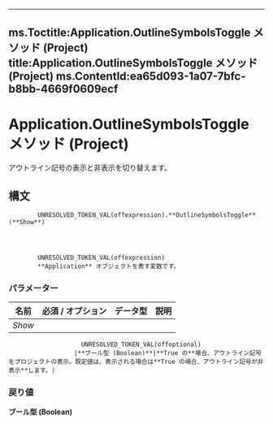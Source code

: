 

---
ms.Toctitle:Application.OutlineSymbolsToggle メソッド (Project)
title:Application.OutlineSymbolsToggle メソッド (Project)
ms.ContentId:ea65d093-1a07-7bfc-b8bb-4669f0609ecf
---
# Application.OutlineSymbolsToggle メソッド (Project)




アウトライン記号の表示と非表示を切り替えます。

## 構文

            UNRESOLVED_TOKEN_VAL(offexpression).**OutlineSymbolsToggle**(**Show**)




            UNRESOLVED_TOKEN_VAL(offexpression)
            **Application** オブジェクトを表す変数です。

### パラメーター

|**名前**|**必須 / オプション**|**データ型**|**説明**|
|---|---|---|---|
|*Show*|
                        UNRESOLVED_TOKEN_VAL(offoptional)
                      |**ブール型 (Boolean)**|**True の**場合、アウトライン記号をプロジェクトの表示。既定値は、表示される場合は**True の場合、アウトライン記号が非表示**します。|



### 戻り値
**ブール型 (Boolean)**






